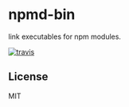 # npmd-bin

link executables for npm modules.

[![travis](https://travis-ci.org/dominictarr/npmd-bin.png?branch=master)
](https://travis-ci.org/dominictarr/npmd-bin)

## License

MIT

